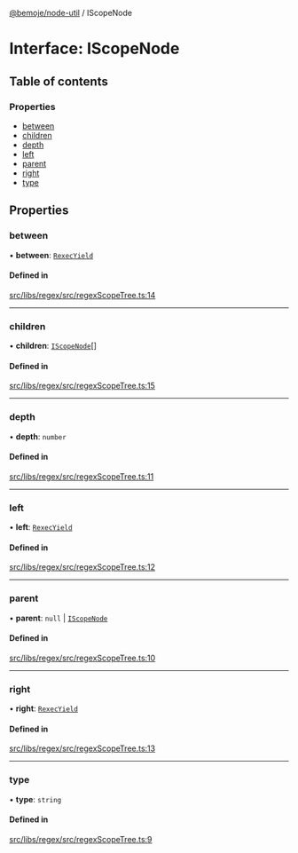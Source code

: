 [@bemoje/node-util](/docs/index.md) / IScopeNode

# Interface: IScopeNode

## Table of contents

### Properties

- [between](/docs/interfaces/IScopeNode.md#between)
- [children](/docs/interfaces/IScopeNode.md#children)
- [depth](/docs/interfaces/IScopeNode.md#depth)
- [left](/docs/interfaces/IScopeNode.md#left)
- [parent](/docs/interfaces/IScopeNode.md#parent)
- [right](/docs/interfaces/IScopeNode.md#right)
- [type](/docs/interfaces/IScopeNode.md#type)

## Properties

### between

• **between**: [`RexecYield`](/docs/index.md#rexecyield)

#### Defined in

[src/libs/regex/src/regexScopeTree.ts:14](https://github.com/bemoje/bemoje-node-util/blob/2716028/src/libs/regex/src/regexScopeTree.ts#L14)

___

### children

• **children**: [`IScopeNode`](/docs/interfaces/IScopeNode.md)[]

#### Defined in

[src/libs/regex/src/regexScopeTree.ts:15](https://github.com/bemoje/bemoje-node-util/blob/2716028/src/libs/regex/src/regexScopeTree.ts#L15)

___

### depth

• **depth**: `number`

#### Defined in

[src/libs/regex/src/regexScopeTree.ts:11](https://github.com/bemoje/bemoje-node-util/blob/2716028/src/libs/regex/src/regexScopeTree.ts#L11)

___

### left

• **left**: [`RexecYield`](/docs/index.md#rexecyield)

#### Defined in

[src/libs/regex/src/regexScopeTree.ts:12](https://github.com/bemoje/bemoje-node-util/blob/2716028/src/libs/regex/src/regexScopeTree.ts#L12)

___

### parent

• **parent**: ``null`` \| [`IScopeNode`](/docs/interfaces/IScopeNode.md)

#### Defined in

[src/libs/regex/src/regexScopeTree.ts:10](https://github.com/bemoje/bemoje-node-util/blob/2716028/src/libs/regex/src/regexScopeTree.ts#L10)

___

### right

• **right**: [`RexecYield`](/docs/index.md#rexecyield)

#### Defined in

[src/libs/regex/src/regexScopeTree.ts:13](https://github.com/bemoje/bemoje-node-util/blob/2716028/src/libs/regex/src/regexScopeTree.ts#L13)

___

### type

• **type**: `string`

#### Defined in

[src/libs/regex/src/regexScopeTree.ts:9](https://github.com/bemoje/bemoje-node-util/blob/2716028/src/libs/regex/src/regexScopeTree.ts#L9)
